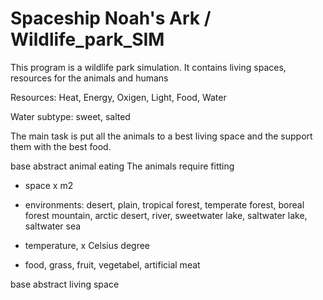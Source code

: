 # Spaceship Noah's Ark / Wildlife_park_SIM
This program is a wildlife park simulation. It contains living spaces, resources for the animals and humans

Resources: Heat, Energy, Oxigen, Light, Food, Water

Water subtype: sweet, salted


The main task is put all the animals to a best living space and the support them with the best food.

base abstract animal
 eating
The animals require fitting 
- space x m2
- environments: desert, plain, tropical forest, temperate forest, boreal forest mountain, arctic desert, river, sweetwater lake, saltwater lake, saltwater sea
- temperature, x Celsius degree

- food, grass, fruit, vegetabel, artificial meat

base abstract living space
